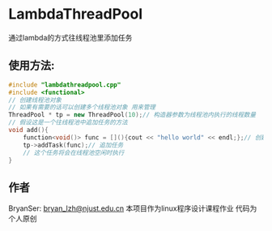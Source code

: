 # LambdaThreadPool
通过lambda的方式往线程池里添加任务

## 使用方法:
```c++
#include "lambdathreadpool.cpp"
#include <functional>
// 创建线程池对象
// 如果有需要的话可以创建多个线程池对象 用来管理
ThreadPool * tp = new ThreadPool(10);// 构造器参数为线程池内执行的线程数量
// 假设这是一个往线程池中追加任务的方法
void add(){
    function<void()> func = [](){cout << "hello world" << endl;};// 创建执行用的lambda
    tp->addTask(func);// 追加任务
    // 这个任务将会在线程池空闲时执行
}
```
## 作者
BryanSer: bryan_lzh@njust.edu.cn
本项目作为linux程序设计课程作业 代码为个人原创
